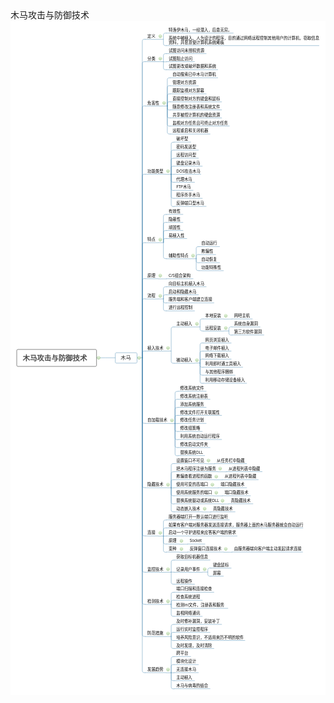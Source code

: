 <script src="map.js"></script>
<div id="main-area">
      <div id="content-info">
        <div id="content-info">
          <div id="title">木马攻击与防御技术</div>
        </div>
      </div>
      <div id="main-content">
        <div id="svg-container"><svg xmlns:ev="http://www.w3.org/2001/xml-events" width="1058" viewBox="0 0 1058 2265" ed:vSpacing="30" xmlns="http://www.w3.org/2000/svg" ed:name="Page-1" preserveAspectRadio="xMinYMin meet" xmlns:xlink="http://www.w3.org/1999/xlink" ed:hSpacing="30" height="2265" xmlns:ed="http://www.edrawsoft.cn/xml/2017/SVGExtensions/" id="page1">
    <style type="text/css"><![CDATA[
g[ed\:togtopicid],g[ed\:hyperlink],g[ed\:comment],g[ed\:note] {cursor:pointer;}
svg text::selection,svg tspan::selection{background-color: #4285f4;color: #ffffff;fill: #ffffff;}
.st67 {fill:#000000;font-family:Open Sans;font-size:10pt}
.st66 {fill:#303030;font-family:Open Sans;font-size:13pt}
.st65 {fill:#4c4c4c;font-family:Open Sans;font-size:18pt;font-weight:bold}
]]></style>
    <defs>
        <linearGradient x1="0%" y2="100%" y1="0%" x2="0%" id="lg22">
            <stop offset="0" stop-color="#ffffff"/>
            <stop offset="0.25" stop-color="#f0f5f0"/>
            <stop offset="0.75" stop-color="#e1ebe1"/>
            <stop offset="1" stop-color="#c8d7c8"/>
        </linearGradient>
    </defs>
    <rect width="1058" x="0" height="2265" fill="#ffffff" y="0"/>
    <path d="M35.5,0L63.5,0C63.5,0,66.2,0,69.5,0L98.5,0" stroke-linecap="round" stroke-linejoin="round" stroke="#4486b1" ed:parentid="101" fill="none" id="103" transform="matrix(1,0,0,1,254,1132)" ed:tosuperid="102"/>
    <path d="M-13.5,534.9L3.7,534.9L3.7,-528.9C3.7,-532.2,6.4,-534.9,9.7,-534.9L13.5,-534.9" stroke-linecap="round" stroke-linejoin="round" stroke="#4486b1" ed:parentid="102" fill="none" id="105" transform="matrix(1,0,0,1,439,597)" ed:tosuperid="104"/>
    <path d="M-13.5,10.5L3.7,10.5L3.7,-4.5C3.7,-7.8,6.4,-10.5,9.7,-10.5L13.5,-10.5" stroke-linecap="round" stroke-linejoin="round" stroke="#4486b1" ed:parentid="104" fill="none" id="107" transform="matrix(1,0,0,1,510,52)" ed:tosuperid="106"/>
    <path d="M3.7,-10.5L3.7,4.5C3.7,7.8,6.4,10.5,9.7,10.5L13.5,10.5" stroke-linecap="round" stroke-linejoin="round" stroke="#4486b1" ed:parentid="104" fill="none" id="109" transform="matrix(1,0,0,1,510,73)" ed:tosuperid="108"/>
    <path d="M3.7,497.4L3.7,-491.4C3.7,-494.7,6.4,-497.4,9.7,-497.4L13.5,-497.4" stroke-linecap="round" stroke-linejoin="round" stroke="#4486b1" ed:parentid="102" fill="none" id="111" transform="matrix(1,0,0,1,439,635)" ed:tosuperid="110"/>
    <path d="M-13.5,13.5L3.7,13.5L3.7,-7.5C3.7,-10.8,6.4,-13.5,9.7,-13.5L13.5,-13.5" stroke-linecap="round" stroke-linejoin="round" stroke="#4486b1" ed:parentid="110" fill="none" id="113" transform="matrix(1,0,0,1,510,124)" ed:tosuperid="112"/>
    <path d="M3.7,0C3.7,0,6.4,0,9.7,0L13.5,0" stroke-linecap="round" stroke-linejoin="round" stroke="#4486b1" ed:parentid="110" fill="none" id="115" transform="matrix(1,0,0,1,510,138)" ed:tosuperid="114"/>
    <path d="M3.7,-13.5L3.7,7.5C3.7,10.8,6.4,13.5,9.7,13.5L13.5,13.5" stroke-linecap="round" stroke-linejoin="round" stroke="#4486b1" ed:parentid="110" fill="none" id="117" transform="matrix(1,0,0,1,510,151)" ed:tosuperid="116"/>
    <path d="M3.7,423.1L3.7,-417.1C3.7,-420.4,6.4,-423.1,9.7,-423.1L13.5,-423.1" stroke-linecap="round" stroke-linejoin="round" stroke="#4486b1" ed:parentid="102" fill="none" id="119" transform="matrix(1,0,0,1,439,709)" ed:tosuperid="118"/>
    <path d="M-13.5,47.3L3.7,47.3L3.7,-41.3C3.7,-44.6,6.4,-47.3,9.7,-47.3L13.5,-47.3" stroke-linecap="round" stroke-linejoin="round" stroke="#4486b1" ed:parentid="118" fill="none" id="121" transform="matrix(1,0,0,1,523,239)" ed:tosuperid="120"/>
    <path d="M3.7,33.8L3.7,-27.8C3.7,-31.1,6.4,-33.8,9.7,-33.8L13.5,-33.8" stroke-linecap="round" stroke-linejoin="round" stroke="#4486b1" ed:parentid="118" fill="none" id="123" transform="matrix(1,0,0,1,523,252)" ed:tosuperid="122"/>
    <path d="M3.7,20.3L3.7,-14.3C3.7,-17.6,6.4,-20.3,9.7,-20.3L13.5,-20.3" stroke-linecap="round" stroke-linejoin="round" stroke="#4486b1" ed:parentid="118" fill="none" id="125" transform="matrix(1,0,0,1,523,266)" ed:tosuperid="124"/>
    <path d="M3.7,6.8L3.7,-0.8C3.7,-4.1,6.4,-6.8,9.7,-6.8L13.5,-6.8" stroke-linecap="round" stroke-linejoin="round" stroke="#4486b1" ed:parentid="118" fill="none" id="127" transform="matrix(1,0,0,1,523,279)" ed:tosuperid="126"/>
    <path d="M3.7,-6.8L3.7,0.8C3.7,4.1,6.4,6.8,9.7,6.8L13.5,6.8" stroke-linecap="round" stroke-linejoin="round" stroke="#4486b1" ed:parentid="118" fill="none" id="129" transform="matrix(1,0,0,1,523,293)" ed:tosuperid="128"/>
    <path d="M3.7,-20.3L3.7,14.3C3.7,17.6,6.4,20.3,9.7,20.3L13.5,20.3" stroke-linecap="round" stroke-linejoin="round" stroke="#4486b1" ed:parentid="118" fill="none" id="131" transform="matrix(1,0,0,1,523,306)" ed:tosuperid="130"/>
    <path d="M3.7,-33.8L3.7,27.8C3.7,31.1,6.4,33.8,9.7,33.8L13.5,33.8" stroke-linecap="round" stroke-linejoin="round" stroke="#4486b1" ed:parentid="118" fill="none" id="133" transform="matrix(1,0,0,1,523,320)" ed:tosuperid="132"/>
    <path d="M3.7,-47.3L3.7,41.3C3.7,44.6,6.4,47.3,9.7,47.3L13.5,47.3" stroke-linecap="round" stroke-linejoin="round" stroke="#4486b1" ed:parentid="118" fill="none" id="135" transform="matrix(1,0,0,1,523,333)" ed:tosuperid="134"/>
    <path d="M3.7,308.4L3.7,-302.4C3.7,-305.7,6.4,-308.4,9.7,-308.4L13.5,-308.4" stroke-linecap="round" stroke-linejoin="round" stroke="#4486b1" ed:parentid="102" fill="none" id="137" transform="matrix(1,0,0,1,439,824)" ed:tosuperid="136"/>
    <path d="M-13.5,54L3.7,54L3.7,-48C3.7,-51.3,6.4,-54,9.7,-54L13.5,-54" stroke-linecap="round" stroke-linejoin="round" stroke="#4486b1" ed:parentid="136" fill="none" id="139" transform="matrix(1,0,0,1,536,462)" ed:tosuperid="138"/>
    <path d="M3.7,40.5L3.7,-34.5C3.7,-37.8,6.4,-40.5,9.7,-40.5L13.5,-40.5" stroke-linecap="round" stroke-linejoin="round" stroke="#4486b1" ed:parentid="136" fill="none" id="141" transform="matrix(1,0,0,1,536,475)" ed:tosuperid="140"/>
    <path d="M3.7,27L3.7,-21C3.7,-24.3,6.4,-27,9.7,-27L13.5,-27" stroke-linecap="round" stroke-linejoin="round" stroke="#4486b1" ed:parentid="136" fill="none" id="143" transform="matrix(1,0,0,1,536,489)" ed:tosuperid="142"/>
    <path d="M3.7,13.5L3.7,-7.5C3.7,-10.8,6.4,-13.5,9.7,-13.5L13.5,-13.5" stroke-linecap="round" stroke-linejoin="round" stroke="#4486b1" ed:parentid="136" fill="none" id="145" transform="matrix(1,0,0,1,536,502)" ed:tosuperid="144"/>
    <path d="M3.7,0C3.7,0,6.4,0,9.7,0L13.5,0" stroke-linecap="round" stroke-linejoin="round" stroke="#4486b1" ed:parentid="136" fill="none" id="147" transform="matrix(1,0,0,1,536,516)" ed:tosuperid="146"/>
    <path d="M3.7,-13.5L3.7,7.5C3.7,10.8,6.4,13.5,9.7,13.5L13.5,13.5" stroke-linecap="round" stroke-linejoin="round" stroke="#4486b1" ed:parentid="136" fill="none" id="149" transform="matrix(1,0,0,1,536,529)" ed:tosuperid="148"/>
    <path d="M3.7,-27L3.7,21C3.7,24.3,6.4,27,9.7,27L13.5,27" stroke-linecap="round" stroke-linejoin="round" stroke="#4486b1" ed:parentid="136" fill="none" id="151" transform="matrix(1,0,0,1,536,543)" ed:tosuperid="150"/>
    <path d="M3.7,-40.5L3.7,34.5C3.7,37.8,6.4,40.5,9.7,40.5L13.5,40.5" stroke-linecap="round" stroke-linejoin="round" stroke="#4486b1" ed:parentid="136" fill="none" id="153" transform="matrix(1,0,0,1,536,556)" ed:tosuperid="152"/>
    <path d="M3.7,-54L3.7,48C3.7,51.3,6.4,54,9.7,54L13.5,54" stroke-linecap="round" stroke-linejoin="round" stroke="#4486b1" ed:parentid="136" fill="none" id="155" transform="matrix(1,0,0,1,536,570)" ed:tosuperid="154"/>
    <path d="M3.7,193.6L3.7,-187.6C3.7,-190.9,6.4,-193.6,9.7,-193.6L13.5,-193.6" stroke-linecap="round" stroke-linejoin="round" stroke="#4486b1" ed:parentid="102" fill="none" id="157" transform="matrix(1,0,0,1,439,939)" ed:tosuperid="156"/>
    <path d="M-13.5,47.3L3.7,47.3L3.7,-41.3C3.7,-44.6,6.4,-47.3,9.7,-47.3L13.5,-47.3" stroke-linecap="round" stroke-linejoin="round" stroke="#4486b1" ed:parentid="156" fill="none" id="159" transform="matrix(1,0,0,1,510,698)" ed:tosuperid="158"/>
    <path d="M3.7,33.8L3.7,-27.8C3.7,-31.1,6.4,-33.8,9.7,-33.8L13.5,-33.8" stroke-linecap="round" stroke-linejoin="round" stroke="#4486b1" ed:parentid="156" fill="none" id="161" transform="matrix(1,0,0,1,510,711)" ed:tosuperid="160"/>
    <path d="M3.7,20.3L3.7,-14.3C3.7,-17.6,6.4,-20.3,9.7,-20.3L13.5,-20.3" stroke-linecap="round" stroke-linejoin="round" stroke="#4486b1" ed:parentid="156" fill="none" id="163" transform="matrix(1,0,0,1,510,725)" ed:tosuperid="162"/>
    <path d="M3.7,6.8L3.7,-0.8C3.7,-4.1,6.4,-6.8,9.7,-6.8L13.5,-6.8" stroke-linecap="round" stroke-linejoin="round" stroke="#4486b1" ed:parentid="156" fill="none" id="165" transform="matrix(1,0,0,1,510,738)" ed:tosuperid="164"/>
    <path d="M3.7,-27L3.7,21C3.7,24.3,6.4,27,9.7,27L13.5,27" stroke-linecap="round" stroke-linejoin="round" stroke="#4486b1" ed:parentid="156" fill="none" id="167" transform="matrix(1,0,0,1,510,772)" ed:tosuperid="166"/>
    <path d="M-13.5,20.3L3.7,20.3L3.7,-14.3C3.7,-17.6,6.4,-20.3,9.7,-20.3L13.5,-20.3" stroke-linecap="round" stroke-linejoin="round" stroke="#4486b1" ed:parentid="166" fill="none" id="169" transform="matrix(1,0,0,1,620,779)" ed:tosuperid="168"/>
    <path d="M3.7,6.8L3.7,-0.8C3.7,-4.1,6.4,-6.8,9.7,-6.8L13.5,-6.8" stroke-linecap="round" stroke-linejoin="round" stroke="#4486b1" ed:parentid="166" fill="none" id="171" transform="matrix(1,0,0,1,620,792)" ed:tosuperid="170"/>
    <path d="M3.7,-6.8L3.7,0.8C3.7,4.1,6.4,6.8,9.7,6.8L13.5,6.8" stroke-linecap="round" stroke-linejoin="round" stroke="#4486b1" ed:parentid="166" fill="none" id="173" transform="matrix(1,0,0,1,620,806)" ed:tosuperid="172"/>
    <path d="M3.7,-20.3L3.7,14.3C3.7,17.6,6.4,20.3,9.7,20.3L13.5,20.3" stroke-linecap="round" stroke-linejoin="round" stroke="#4486b1" ed:parentid="166" fill="none" id="175" transform="matrix(1,0,0,1,620,819)" ed:tosuperid="174"/>
    <path d="M3.7,132.9L3.7,-126.9C3.7,-130.2,6.4,-132.9,9.7,-132.9L13.5,-132.9" stroke-linecap="round" stroke-linejoin="round" stroke="#4486b1" ed:parentid="102" fill="none" id="177" transform="matrix(1,0,0,1,439,999)" ed:tosuperid="176"/>
    <path d="M-13.5,0L3.7,0C3.7,0,6.4,0,9.7,0L13.5,0" stroke-linecap="round" stroke-linejoin="round" stroke="#4486b1" ed:parentid="176" fill="none" id="179" transform="matrix(1,0,0,1,510,867)" ed:tosuperid="178"/>
    <path d="M3.7,99.1L3.7,-93.1C3.7,-96.4,6.4,-99.1,9.7,-99.1L13.5,-99.1" stroke-linecap="round" stroke-linejoin="round" stroke="#4486b1" ed:parentid="102" fill="none" id="181" transform="matrix(1,0,0,1,439,1033)" ed:tosuperid="180"/>
    <path d="M-13.5,20.3L3.7,20.3L3.7,-14.3C3.7,-17.6,6.4,-20.3,9.7,-20.3L13.5,-20.3" stroke-linecap="round" stroke-linejoin="round" stroke="#4486b1" ed:parentid="180" fill="none" id="183" transform="matrix(1,0,0,1,510,914)" ed:tosuperid="182"/>
    <path d="M3.7,6.8L3.7,-0.8C3.7,-4.1,6.4,-6.8,9.7,-6.8L13.5,-6.8" stroke-linecap="round" stroke-linejoin="round" stroke="#4486b1" ed:parentid="180" fill="none" id="185" transform="matrix(1,0,0,1,510,927)" ed:tosuperid="184"/>
    <path d="M3.7,-6.8L3.7,0.8C3.7,4.1,6.4,6.8,9.7,6.8L13.5,6.8" stroke-linecap="round" stroke-linejoin="round" stroke="#4486b1" ed:parentid="180" fill="none" id="187" transform="matrix(1,0,0,1,510,941)" ed:tosuperid="186"/>
    <path d="M3.7,-20.3L3.7,14.3C3.7,17.6,6.4,20.3,9.7,20.3L13.5,20.3" stroke-linecap="round" stroke-linejoin="round" stroke="#4486b1" ed:parentid="180" fill="none" id="189" transform="matrix(1,0,0,1,510,954)" ed:tosuperid="188"/>
    <path d="M3.7,11.4L3.7,-5.4C3.7,-8.7,6.4,-11.4,9.7,-11.4L13.5,-11.4" stroke-linecap="round" stroke-linejoin="round" stroke="#4486b1" ed:parentid="102" fill="none" id="191" transform="matrix(1,0,0,1,439,1121)" ed:tosuperid="190"/>
    <path d="M-13.5,40.5L3.7,40.5L3.7,-34.5C3.7,-37.8,6.4,-40.5,9.7,-40.5L13.5,-40.5" stroke-linecap="round" stroke-linejoin="round" stroke="#4486b1" ed:parentid="190" fill="none" id="193" transform="matrix(1,0,0,1,536,1069)" ed:tosuperid="192"/>
    <path d="M-13.5,13.5L3.7,13.5L3.7,-7.5C3.7,-10.8,6.4,-13.5,9.7,-13.5L13.5,-13.5" stroke-linecap="round" stroke-linejoin="round" stroke="#4486b1" ed:parentid="192" fill="none" id="195" transform="matrix(1,0,0,1,633,1015)" ed:tosuperid="194"/>
    <path d="M-13.5,0L3.7,0C3.7,0,6.4,0,9.7,0L13.5,0" stroke-linecap="round" stroke-linejoin="round" stroke="#4486b1" ed:parentid="194" fill="none" id="197" transform="matrix(1,0,0,1,730,1002)" ed:tosuperid="196"/>
    <path d="M3.7,-6.8L3.7,0.8C3.7,4.1,6.4,6.8,9.7,6.8L13.5,6.8" stroke-linecap="round" stroke-linejoin="round" stroke="#4486b1" ed:parentid="192" fill="none" id="199" transform="matrix(1,0,0,1,633,1035)" ed:tosuperid="198"/>
    <path d="M-13.5,6.8L3.7,6.8L3.7,-0.8C3.7,-4.1,6.4,-6.8,9.7,-6.8L13.5,-6.8" stroke-linecap="round" stroke-linejoin="round" stroke="#4486b1" ed:parentid="198" fill="none" id="201" transform="matrix(1,0,0,1,730,1035)" ed:tosuperid="200"/>
    <path d="M3.7,-6.8L3.7,0.8C3.7,4.1,6.4,6.8,9.7,6.8L13.5,6.8" stroke-linecap="round" stroke-linejoin="round" stroke="#4486b1" ed:parentid="198" fill="none" id="203" transform="matrix(1,0,0,1,730,1049)" ed:tosuperid="202"/>
    <path d="M3.7,-20.3L3.7,14.3C3.7,17.6,6.4,20.3,9.7,20.3L13.5,20.3" stroke-linecap="round" stroke-linejoin="round" stroke="#4486b1" ed:parentid="190" fill="none" id="205" transform="matrix(1,0,0,1,536,1130)" ed:tosuperid="204"/>
    <path d="M-13.5,33.8L3.7,33.8L3.7,-27.8C3.7,-31.1,6.4,-33.8,9.7,-33.8L13.5,-33.8" stroke-linecap="round" stroke-linejoin="round" stroke="#4486b1" ed:parentid="204" fill="none" id="207" transform="matrix(1,0,0,1,633,1116)" ed:tosuperid="206"/>
    <path d="M3.7,20.3L3.7,-14.3C3.7,-17.6,6.4,-20.3,9.7,-20.3L13.5,-20.3" stroke-linecap="round" stroke-linejoin="round" stroke="#4486b1" ed:parentid="204" fill="none" id="209" transform="matrix(1,0,0,1,633,1130)" ed:tosuperid="208"/>
    <path d="M3.7,6.8L3.7,-0.8C3.7,-4.1,6.4,-6.8,9.7,-6.8L13.5,-6.8" stroke-linecap="round" stroke-linejoin="round" stroke="#4486b1" ed:parentid="204" fill="none" id="211" transform="matrix(1,0,0,1,633,1143)" ed:tosuperid="210"/>
    <path d="M3.7,-6.8L3.7,0.8C3.7,4.1,6.4,6.8,9.7,6.8L13.5,6.8" stroke-linecap="round" stroke-linejoin="round" stroke="#4486b1" ed:parentid="204" fill="none" id="213" transform="matrix(1,0,0,1,633,1157)" ed:tosuperid="212"/>
    <path d="M3.7,-20.3L3.7,14.3C3.7,17.6,6.4,20.3,9.7,20.3L13.5,20.3" stroke-linecap="round" stroke-linejoin="round" stroke="#4486b1" ed:parentid="204" fill="none" id="215" transform="matrix(1,0,0,1,633,1170)" ed:tosuperid="214"/>
    <path d="M3.7,-33.8L3.7,27.8C3.7,31.1,6.4,33.8,9.7,33.8L13.5,33.8" stroke-linecap="round" stroke-linejoin="round" stroke="#4486b1" ed:parentid="204" fill="none" id="217" transform="matrix(1,0,0,1,633,1184)" ed:tosuperid="216"/>
    <path d="M3.7,-110.1L3.7,104.1C3.7,107.4,6.4,110.1,9.7,110.1L13.5,110.1" stroke-linecap="round" stroke-linejoin="round" stroke="#4486b1" ed:parentid="102" fill="none" id="219" transform="matrix(1,0,0,1,439,1242)" ed:tosuperid="218"/>
    <path d="M-13.5,54L3.7,54L3.7,-48C3.7,-51.3,6.4,-54,9.7,-54L13.5,-54" stroke-linecap="round" stroke-linejoin="round" stroke="#4486b1" ed:parentid="218" fill="none" id="221" transform="matrix(1,0,0,1,549,1299)" ed:tosuperid="220"/>
    <path d="M3.7,40.5L3.7,-34.5C3.7,-37.8,6.4,-40.5,9.7,-40.5L13.5,-40.5" stroke-linecap="round" stroke-linejoin="round" stroke="#4486b1" ed:parentid="218" fill="none" id="223" transform="matrix(1,0,0,1,549,1312)" ed:tosuperid="222"/>
    <path d="M3.7,27L3.7,-21C3.7,-24.3,6.4,-27,9.7,-27L13.5,-27" stroke-linecap="round" stroke-linejoin="round" stroke="#4486b1" ed:parentid="218" fill="none" id="225" transform="matrix(1,0,0,1,549,1326)" ed:tosuperid="224"/>
    <path d="M3.7,13.5L3.7,-7.5C3.7,-10.8,6.4,-13.5,9.7,-13.5L13.5,-13.5" stroke-linecap="round" stroke-linejoin="round" stroke="#4486b1" ed:parentid="218" fill="none" id="227" transform="matrix(1,0,0,1,549,1339)" ed:tosuperid="226"/>
    <path d="M3.7,0C3.7,0,6.4,0,9.7,0L13.5,0" stroke-linecap="round" stroke-linejoin="round" stroke="#4486b1" ed:parentid="218" fill="none" id="229" transform="matrix(1,0,0,1,549,1353)" ed:tosuperid="228"/>
    <path d="M3.7,-13.5L3.7,7.5C3.7,10.8,6.4,13.5,9.7,13.5L13.5,13.5" stroke-linecap="round" stroke-linejoin="round" stroke="#4486b1" ed:parentid="218" fill="none" id="231" transform="matrix(1,0,0,1,549,1366)" ed:tosuperid="230"/>
    <path d="M3.7,-27L3.7,21C3.7,24.3,6.4,27,9.7,27L13.5,27" stroke-linecap="round" stroke-linejoin="round" stroke="#4486b1" ed:parentid="218" fill="none" id="233" transform="matrix(1,0,0,1,549,1380)" ed:tosuperid="232"/>
    <path d="M3.7,-40.5L3.7,34.5C3.7,37.8,6.4,40.5,9.7,40.5L13.5,40.5" stroke-linecap="round" stroke-linejoin="round" stroke="#4486b1" ed:parentid="218" fill="none" id="235" transform="matrix(1,0,0,1,549,1393)" ed:tosuperid="234"/>
    <path d="M3.7,-54L3.7,48C3.7,51.3,6.4,54,9.7,54L13.5,54" stroke-linecap="round" stroke-linejoin="round" stroke="#4486b1" ed:parentid="218" fill="none" id="237" transform="matrix(1,0,0,1,549,1407)" ed:tosuperid="236"/>
    <path d="M3.7,-218.1L3.7,212.1C3.7,215.4,6.4,218.1,9.7,218.1L13.5,218.1" stroke-linecap="round" stroke-linejoin="round" stroke="#4486b1" ed:parentid="102" fill="none" id="239" transform="matrix(1,0,0,1,439,1350)" ed:tosuperid="238"/>
    <path d="M-13.5,40.5L3.7,40.5L3.7,-34.5C3.7,-37.8,6.4,-40.5,9.7,-40.5L13.5,-40.5" stroke-linecap="round" stroke-linejoin="round" stroke="#4486b1" ed:parentid="238" fill="none" id="241" transform="matrix(1,0,0,1,536,1528)" ed:tosuperid="240"/>
    <path d="M-13.5,0L3.7,0C3.7,0,6.4,0,9.7,0L13.5,0" stroke-linecap="round" stroke-linejoin="round" stroke="#4486b1" ed:parentid="240" fill="none" id="243" transform="matrix(1,0,0,1,672,1488)" ed:tosuperid="242"/>
    <path d="M3.7,27L3.7,-21C3.7,-24.3,6.4,-27,9.7,-27L13.5,-27" stroke-linecap="round" stroke-linejoin="round" stroke="#4486b1" ed:parentid="238" fill="none" id="245" transform="matrix(1,0,0,1,536,1542)" ed:tosuperid="244"/>
    <path d="M-13.5,0L3.7,0C3.7,0,6.4,0,9.7,0L13.5,0" stroke-linecap="round" stroke-linejoin="round" stroke="#4486b1" ed:parentid="244" fill="none" id="247" transform="matrix(1,0,0,1,711,1515)" ed:tosuperid="246"/>
    <path d="M3.7,13.5L3.7,-7.5C3.7,-10.8,6.4,-13.5,9.7,-13.5L13.5,-13.5" stroke-linecap="round" stroke-linejoin="round" stroke="#4486b1" ed:parentid="238" fill="none" id="249" transform="matrix(1,0,0,1,536,1555)" ed:tosuperid="248"/>
    <path d="M-13.5,0L3.7,0C3.7,0,6.4,0,9.7,0L13.5,0" stroke-linecap="round" stroke-linejoin="round" stroke="#4486b1" ed:parentid="248" fill="none" id="251" transform="matrix(1,0,0,1,698,1542)" ed:tosuperid="250"/>
    <path d="M3.7,0C3.7,0,6.4,0,9.7,0L13.5,0" stroke-linecap="round" stroke-linejoin="round" stroke="#4486b1" ed:parentid="238" fill="none" id="253" transform="matrix(1,0,0,1,536,1569)" ed:tosuperid="252"/>
    <path d="M-13.5,0L3.7,0C3.7,0,6.4,0,9.7,0L13.5,0" stroke-linecap="round" stroke-linejoin="round" stroke="#4486b1" ed:parentid="252" fill="none" id="255" transform="matrix(1,0,0,1,685,1569)" ed:tosuperid="254"/>
    <path d="M3.7,-13.5L3.7,7.5C3.7,10.8,6.4,13.5,9.7,13.5L13.5,13.5" stroke-linecap="round" stroke-linejoin="round" stroke="#4486b1" ed:parentid="238" fill="none" id="257" transform="matrix(1,0,0,1,536,1582)" ed:tosuperid="256"/>
    <path d="M-13.5,0L3.7,0C3.7,0,6.4,0,9.7,0L13.5,0" stroke-linecap="round" stroke-linejoin="round" stroke="#4486b1" ed:parentid="256" fill="none" id="259" transform="matrix(1,0,0,1,698,1596)" ed:tosuperid="258"/>
    <path d="M3.7,-27L3.7,21C3.7,24.3,6.4,27,9.7,27L13.5,27" stroke-linecap="round" stroke-linejoin="round" stroke="#4486b1" ed:parentid="238" fill="none" id="261" transform="matrix(1,0,0,1,536,1596)" ed:tosuperid="260"/>
    <path d="M-13.5,0L3.7,0C3.7,0,6.4,0,9.7,0L13.5,0" stroke-linecap="round" stroke-linejoin="round" stroke="#4486b1" ed:parentid="260" fill="none" id="263" transform="matrix(1,0,0,1,719,1623)" ed:tosuperid="262"/>
    <path d="M3.7,-40.5L3.7,34.5C3.7,37.8,6.4,40.5,9.7,40.5L13.5,40.5" stroke-linecap="round" stroke-linejoin="round" stroke="#4486b1" ed:parentid="238" fill="none" id="265" transform="matrix(1,0,0,1,536,1609)" ed:tosuperid="264"/>
    <path d="M-13.5,0L3.7,0C3.7,0,6.4,0,9.7,0L13.5,0" stroke-linecap="round" stroke-linejoin="round" stroke="#4486b1" ed:parentid="264" fill="none" id="267" transform="matrix(1,0,0,1,659,1650)" ed:tosuperid="266"/>
    <path d="M3.7,-299.1L3.7,293.1C3.7,296.4,6.4,299.1,9.7,299.1L13.5,299.1" stroke-linecap="round" stroke-linejoin="round" stroke="#4486b1" ed:parentid="102" fill="none" id="269" transform="matrix(1,0,0,1,439,1431)" ed:tosuperid="268"/>
    <path d="M-13.5,27L3.7,27L3.7,-21C3.7,-24.3,6.4,-27,9.7,-27L13.5,-27" stroke-linecap="round" stroke-linejoin="round" stroke="#4486b1" ed:parentid="268" fill="none" id="271" transform="matrix(1,0,0,1,510,1704)" ed:tosuperid="270"/>
    <path d="M3.7,13.5L3.7,-7.5C3.7,-10.8,6.4,-13.5,9.7,-13.5L13.5,-13.5" stroke-linecap="round" stroke-linejoin="round" stroke="#4486b1" ed:parentid="268" fill="none" id="273" transform="matrix(1,0,0,1,510,1717)" ed:tosuperid="272"/>
    <path d="M3.7,0C3.7,0,6.4,0,9.7,0L13.5,0" stroke-linecap="round" stroke-linejoin="round" stroke="#4486b1" ed:parentid="268" fill="none" id="275" transform="matrix(1,0,0,1,510,1731)" ed:tosuperid="274"/>
    <path d="M3.7,-13.5L3.7,7.5C3.7,10.8,6.4,13.5,9.7,13.5L13.5,13.5" stroke-linecap="round" stroke-linejoin="round" stroke="#4486b1" ed:parentid="268" fill="none" id="277" transform="matrix(1,0,0,1,510,1744)" ed:tosuperid="276"/>
    <path d="M-13.5,0L3.7,0C3.7,0,6.4,0,9.7,0L13.5,0" stroke-linecap="round" stroke-linejoin="round" stroke="#4486b1" ed:parentid="276" fill="none" id="279" transform="matrix(1,0,0,1,581,1758)" ed:tosuperid="278"/>
    <path d="M3.7,-27L3.7,21C3.7,24.3,6.4,27,9.7,27L13.5,27" stroke-linecap="round" stroke-linejoin="round" stroke="#4486b1" ed:parentid="268" fill="none" id="281" transform="matrix(1,0,0,1,510,1758)" ed:tosuperid="280"/>
    <path d="M-13.5,0L3.7,0C3.7,0,6.4,0,9.7,0L13.5,0" stroke-linecap="round" stroke-linejoin="round" stroke="#4486b1" ed:parentid="280" fill="none" id="283" transform="matrix(1,0,0,1,581,1785)" ed:tosuperid="282"/>
    <path d="M-13.5,0L3.7,0C3.7,0,6.4,0,9.7,0L13.5,0" stroke-linecap="round" stroke-linejoin="round" stroke="#4486b1" ed:parentid="282" fill="none" id="285" transform="matrix(1,0,0,1,730,1785)" ed:tosuperid="284"/>
    <path d="M3.7,-359.9L3.7,353.9C3.7,357.2,6.4,359.9,9.7,359.9L13.5,359.9" stroke-linecap="round" stroke-linejoin="round" stroke="#4486b1" ed:parentid="102" fill="none" id="287" transform="matrix(1,0,0,1,439,1492)" ed:tosuperid="286"/>
    <path d="M-13.5,20.3L3.7,20.3L3.7,-14.3C3.7,-17.6,6.4,-20.3,9.7,-20.3L13.5,-20.3" stroke-linecap="round" stroke-linejoin="round" stroke="#4486b1" ed:parentid="286" fill="none" id="289" transform="matrix(1,0,0,1,536,1832)" ed:tosuperid="288"/>
    <path d="M3.7,0C3.7,0,6.4,0,9.7,0L13.5,0" stroke-linecap="round" stroke-linejoin="round" stroke="#4486b1" ed:parentid="286" fill="none" id="291" transform="matrix(1,0,0,1,536,1852)" ed:tosuperid="290"/>
    <path d="M-13.5,6.8L3.7,6.8L3.7,-0.8C3.7,-4.1,6.4,-6.8,9.7,-6.8L13.5,-6.8" stroke-linecap="round" stroke-linejoin="round" stroke="#4486b1" ed:parentid="290" fill="none" id="293" transform="matrix(1,0,0,1,659,1845)" ed:tosuperid="292"/>
    <path d="M3.7,-6.8L3.7,0.8C3.7,4.1,6.4,6.8,9.7,6.8L13.5,6.8" stroke-linecap="round" stroke-linejoin="round" stroke="#4486b1" ed:parentid="290" fill="none" id="295" transform="matrix(1,0,0,1,659,1859)" ed:tosuperid="294"/>
    <path d="M3.7,-20.3L3.7,14.3C3.7,17.6,6.4,20.3,9.7,20.3L13.5,20.3" stroke-linecap="round" stroke-linejoin="round" stroke="#4486b1" ed:parentid="286" fill="none" id="297" transform="matrix(1,0,0,1,536,1872)" ed:tosuperid="296"/>
    <path d="M3.7,-413.9L3.7,407.9C3.7,411.2,6.4,413.9,9.7,413.9L13.5,413.9" stroke-linecap="round" stroke-linejoin="round" stroke="#4486b1" ed:parentid="102" fill="none" id="299" transform="matrix(1,0,0,1,439,1546)" ed:tosuperid="298"/>
    <path d="M-13.5,20.3L3.7,20.3L3.7,-14.3C3.7,-17.6,6.4,-20.3,9.7,-20.3L13.5,-20.3" stroke-linecap="round" stroke-linejoin="round" stroke="#4486b1" ed:parentid="298" fill="none" id="301" transform="matrix(1,0,0,1,536,1940)" ed:tosuperid="300"/>
    <path d="M3.7,6.8L3.7,-0.8C3.7,-4.1,6.4,-6.8,9.7,-6.8L13.5,-6.8" stroke-linecap="round" stroke-linejoin="round" stroke="#4486b1" ed:parentid="298" fill="none" id="303" transform="matrix(1,0,0,1,536,1953)" ed:tosuperid="302"/>
    <path d="M3.7,-6.8L3.7,0.8C3.7,4.1,6.4,6.8,9.7,6.8L13.5,6.8" stroke-linecap="round" stroke-linejoin="round" stroke="#4486b1" ed:parentid="298" fill="none" id="305" transform="matrix(1,0,0,1,536,1967)" ed:tosuperid="304"/>
    <path d="M3.7,-20.3L3.7,14.3C3.7,17.6,6.4,20.3,9.7,20.3L13.5,20.3" stroke-linecap="round" stroke-linejoin="round" stroke="#4486b1" ed:parentid="298" fill="none" id="307" transform="matrix(1,0,0,1,536,1980)" ed:tosuperid="306"/>
    <path d="M3.7,-467.9L3.7,461.9C3.7,465.2,6.4,467.9,9.7,467.9L13.5,467.9" stroke-linecap="round" stroke-linejoin="round" stroke="#4486b1" ed:parentid="102" fill="none" id="309" transform="matrix(1,0,0,1,439,1600)" ed:tosuperid="308"/>
    <path d="M-13.5,20.3L3.7,20.3L3.7,-14.3C3.7,-17.6,6.4,-20.3,9.7,-20.3L13.5,-20.3" stroke-linecap="round" stroke-linejoin="round" stroke="#4486b1" ed:parentid="308" fill="none" id="311" transform="matrix(1,0,0,1,536,2048)" ed:tosuperid="310"/>
    <path d="M3.7,6.8L3.7,-0.8C3.7,-4.1,6.4,-6.8,9.7,-6.8L13.5,-6.8" stroke-linecap="round" stroke-linejoin="round" stroke="#4486b1" ed:parentid="308" fill="none" id="313" transform="matrix(1,0,0,1,536,2061)" ed:tosuperid="312"/>
    <path d="M3.7,-6.8L3.7,0.8C3.7,4.1,6.4,6.8,9.7,6.8L13.5,6.8" stroke-linecap="round" stroke-linejoin="round" stroke="#4486b1" ed:parentid="308" fill="none" id="315" transform="matrix(1,0,0,1,536,2075)" ed:tosuperid="314"/>
    <path d="M3.7,-20.3L3.7,14.3C3.7,17.6,6.4,20.3,9.7,20.3L13.5,20.3" stroke-linecap="round" stroke-linejoin="round" stroke="#4486b1" ed:parentid="308" fill="none" id="317" transform="matrix(1,0,0,1,536,2088)" ed:tosuperid="316"/>
    <path d="M3.7,-528.6L3.7,522.6C3.7,525.9,6.4,528.6,9.7,528.6L13.5,528.6" stroke-linecap="round" stroke-linejoin="round" stroke="#4486b1" ed:parentid="102" fill="none" id="319" transform="matrix(1,0,0,1,439,1661)" ed:tosuperid="318"/>
    <path d="M-13.5,27L3.7,27L3.7,-21C3.7,-24.3,6.4,-27,9.7,-27L13.5,-27" stroke-linecap="round" stroke-linejoin="round" stroke="#4486b1" ed:parentid="318" fill="none" id="321" transform="matrix(1,0,0,1,536,2163)" ed:tosuperid="320"/>
    <path d="M3.7,13.5L3.7,-7.5C3.7,-10.8,6.4,-13.5,9.7,-13.5L13.5,-13.5" stroke-linecap="round" stroke-linejoin="round" stroke="#4486b1" ed:parentid="318" fill="none" id="323" transform="matrix(1,0,0,1,536,2176)" ed:tosuperid="322"/>
    <path d="M3.7,0C3.7,0,6.4,0,9.7,0L13.5,0" stroke-linecap="round" stroke-linejoin="round" stroke="#4486b1" ed:parentid="318" fill="none" id="325" transform="matrix(1,0,0,1,536,2190)" ed:tosuperid="324"/>
    <path d="M3.7,-13.5L3.7,7.5C3.7,10.8,6.4,13.5,9.7,13.5L13.5,13.5" stroke-linecap="round" stroke-linejoin="round" stroke="#4486b1" ed:parentid="318" fill="none" id="327" transform="matrix(1,0,0,1,536,2203)" ed:tosuperid="326"/>
    <path d="M3.7,-27L3.7,21C3.7,24.3,6.4,27,9.7,27L13.5,27" stroke-linecap="round" stroke-linejoin="round" stroke="#4486b1" ed:parentid="318" fill="none" id="329" transform="matrix(1,0,0,1,536,2217)" ed:tosuperid="328"/>
    <g ed:height="57" ed:topictype="mainidea" ed:layout="map" id="101" transform="matrix(1,0,0,1,21,1104)" ed:width="268">
        <path d="M4,0L264,0C266.2,0,268,1.8,268,4L268,53C268,55.2,266.2,57,264,57L4,57C1.8,57,0,55.2,0,53L0,4C0,1.8,1.8,0,4,0z" stroke-linejoin="round" stroke="#000000" fill="#ffffff"/>
        <text class="st65">
            <tspan x="20" style="white-space:pre" y="37.8">木马攻击与防御技术</tspan>
        </text>
    </g>
    <g ed:height="35" ed:layout="rightmap" ed:parentid="101" id="102" transform="matrix(1,0,0,1,352,1115)" ed:width="73">
        <path d="M4,0L69,0C71.2,0,73,1.8,73,4L73,31C73,33.2,71.2,35,69,35L4,35C1.8,35,0,33.2,0,31L0,4C0,1.8,1.8,0,4,0z" stroke-linejoin="round" stroke="#4486b1" fill="#ffffff"/>
        <text class="st66">
            <tspan x="18" style="white-space:pre" y="23.8">木马</tspan>
        </text>
    </g>
    <g ed:height="20.5" ed:layout="rightmap" ed:parentid="102" id="104" transform="matrix(1,0,0,1,452,42)" ed:width="44">
        <path d="M0,20.5L44,20.5" stroke-linejoin="round" stroke="#4486b1" fill="none"/>
        <text class="st67">
            <tspan x="8" style="white-space:pre" y="14.4">定义</tspan>
        </text>
    </g>
    <g ed:height="20.5" ed:layout="rightmap" ed:parentid="104" id="106" transform="matrix(1,0,0,1,523,21)" ed:width="226">
        <path d="M0,20.5L226,20.5" stroke-linejoin="round" stroke="#4486b1" fill="none"/>
        <text class="st67">
            <tspan x="8" style="white-space:pre" y="14.4">特洛伊木马，一经潜入，后患无穷。</tspan>
        </text>
    </g>
    <g ed:height="35.5" ed:layout="rightmap" ed:parentid="104" id="108" transform="matrix(1,0,0,1,523,48)" ed:width="514">
        <path d="M0,35.5L514,35.5" stroke-linejoin="round" stroke="#4486b1" fill="none"/>
        <text class="st67">
            <tspan x="8" style="white-space:pre" y="14.4">系统中被植入、人为设计的程序，目的通过网络远程控制其他用户的计算机，窃取信息</tspan>
            <tspan x="8" style="white-space:pre" y="29.4">资料，并恶意使计算机系统瘫痪</tspan>
        </text>
    </g>
    <g ed:height="20.5" ed:layout="rightmap" ed:parentid="102" id="110" transform="matrix(1,0,0,1,452,117)" ed:width="44">
        <path d="M0,20.5L44,20.5" stroke-linejoin="round" stroke="#4486b1" fill="none"/>
        <text class="st67">
            <tspan x="8" style="white-space:pre" y="14.4">分类</tspan>
        </text>
    </g>
    <g ed:height="20.5" ed:layout="rightmap" ed:parentid="110" id="112" transform="matrix(1,0,0,1,523,90)" ed:width="135">
        <path d="M0,20.5L135,20.5" stroke-linejoin="round" stroke="#4486b1" fill="none"/>
        <text class="st67">
            <tspan x="8" style="white-space:pre" y="14.4">试图访问未授权资源</tspan>
        </text>
    </g>
    <g ed:height="20.5" ed:layout="rightmap" ed:parentid="110" id="114" transform="matrix(1,0,0,1,523,117)" ed:width="96">
        <path d="M0,20.5L96,20.5" stroke-linejoin="round" stroke="#4486b1" fill="none"/>
        <text class="st67">
            <tspan x="8" style="white-space:pre" y="14.4">试图阻止访问</tspan>
        </text>
    </g>
    <g ed:height="20.5" ed:layout="rightmap" ed:parentid="110" id="116" transform="matrix(1,0,0,1,523,144)" ed:width="174">
        <path d="M0,20.5L174,20.5" stroke-linejoin="round" stroke="#4486b1" fill="none"/>
        <text class="st67">
            <tspan x="8" style="white-space:pre" y="14.4">试图更改或破坏数据和系统</tspan>
        </text>
    </g>
    <g ed:height="20.5" ed:layout="rightmap" ed:parentid="102" id="118" transform="matrix(1,0,0,1,452,266)" ed:width="57">
        <path d="M0,20.5L57,20.5" stroke-linejoin="round" stroke="#4486b1" fill="none"/>
        <text class="st67">
            <tspan x="8" style="white-space:pre" y="14.4">危害性</tspan>
        </text>
    </g>
    <g ed:height="20.5" ed:layout="rightmap" ed:parentid="118" id="120" transform="matrix(1,0,0,1,536,171)" ed:width="161">
        <path d="M0,20.5L161,20.5" stroke-linejoin="round" stroke="#4486b1" fill="none"/>
        <text class="st67">
            <tspan x="8" style="white-space:pre" y="14.4">自动搜索已中木马计算机</tspan>
        </text>
    </g>
    <g ed:height="20.5" ed:layout="rightmap" ed:parentid="118" id="122" transform="matrix(1,0,0,1,536,198)" ed:width="96">
        <path d="M0,20.5L96,20.5" stroke-linejoin="round" stroke="#4486b1" fill="none"/>
        <text class="st67">
            <tspan x="8" style="white-space:pre" y="14.4">管理对方资源</tspan>
        </text>
    </g>
    <g ed:height="20.5" ed:layout="rightmap" ed:parentid="118" id="124" transform="matrix(1,0,0,1,536,225)" ed:width="122">
        <path d="M0,20.5L122,20.5" stroke-linejoin="round" stroke="#4486b1" fill="none"/>
        <text class="st67">
            <tspan x="8" style="white-space:pre" y="14.4">跟踪监视对方屏幕</tspan>
        </text>
    </g>
    <g ed:height="20.5" ed:layout="rightmap" ed:parentid="118" id="126" transform="matrix(1,0,0,1,536,252)" ed:width="174">
        <path d="M0,20.5L174,20.5" stroke-linejoin="round" stroke="#4486b1" fill="none"/>
        <text class="st67">
            <tspan x="8" style="white-space:pre" y="14.4">直接控制对方的键盘和鼠标</tspan>
        </text>
    </g>
    <g ed:height="20.5" ed:layout="rightmap" ed:parentid="118" id="128" transform="matrix(1,0,0,1,536,279)" ed:width="174">
        <path d="M0,20.5L174,20.5" stroke-linejoin="round" stroke="#4486b1" fill="none"/>
        <text class="st67">
            <tspan x="8" style="white-space:pre" y="14.4">随意修改注册表和系统文件</tspan>
        </text>
    </g>
    <g ed:height="20.5" ed:layout="rightmap" ed:parentid="118" id="130" transform="matrix(1,0,0,1,536,306)" ed:width="174">
        <path d="M0,20.5L174,20.5" stroke-linejoin="round" stroke="#4486b1" fill="none"/>
        <text class="st67">
            <tspan x="8" style="white-space:pre" y="14.4">共享被控计算机的硬盘资源</tspan>
        </text>
    </g>
    <g ed:height="20.5" ed:layout="rightmap" ed:parentid="118" id="132" transform="matrix(1,0,0,1,536,333)" ed:width="200">
        <path d="M0,20.5L200,20.5" stroke-linejoin="round" stroke="#4486b1" fill="none"/>
        <text class="st67">
            <tspan x="8" style="white-space:pre" y="14.4">监视对方任务且可终止对方任务</tspan>
        </text>
    </g>
    <g ed:height="20.5" ed:layout="rightmap" ed:parentid="118" id="134" transform="matrix(1,0,0,1,536,360)" ed:width="135">
        <path d="M0,20.5L135,20.5" stroke-linejoin="round" stroke="#4486b1" fill="none"/>
        <text class="st67">
            <tspan x="8" style="white-space:pre" y="14.4">远程重启和关闭机器</tspan>
        </text>
    </g>
    <g ed:height="20.5" ed:layout="rightmap" ed:parentid="102" id="136" transform="matrix(1,0,0,1,452,495)" ed:width="70">
        <path d="M0,20.5L70,20.5" stroke-linejoin="round" stroke="#4486b1" fill="none"/>
        <text class="st67">
            <tspan x="8" style="white-space:pre" y="14.4">功能类型</tspan>
        </text>
    </g>
    <g ed:height="20.5" ed:layout="rightmap" ed:parentid="136" id="138" transform="matrix(1,0,0,1,549,387)" ed:width="57">
        <path d="M0,20.5L57,20.5" stroke-linejoin="round" stroke="#4486b1" fill="none"/>
        <text class="st67">
            <tspan x="8" style="white-space:pre" y="14.4">破坏型</tspan>
        </text>
    </g>
    <g ed:height="20.5" ed:layout="rightmap" ed:parentid="136" id="140" transform="matrix(1,0,0,1,549,414)" ed:width="83">
        <path d="M0,20.5L83,20.5" stroke-linejoin="round" stroke="#4486b1" fill="none"/>
        <text class="st67">
            <tspan x="8" style="white-space:pre" y="14.4">密码发送型</tspan>
        </text>
    </g>
    <g ed:height="20.5" ed:layout="rightmap" ed:parentid="136" id="142" transform="matrix(1,0,0,1,549,441)" ed:width="83">
        <path d="M0,20.5L83,20.5" stroke-linejoin="round" stroke="#4486b1" fill="none"/>
        <text class="st67">
            <tspan x="8" style="white-space:pre" y="14.4">远程访问型</tspan>
        </text>
    </g>
    <g ed:height="20.5" ed:layout="rightmap" ed:parentid="136" id="144" transform="matrix(1,0,0,1,549,468)" ed:width="96">
        <path d="M0,20.5L96,20.5" stroke-linejoin="round" stroke="#4486b1" fill="none"/>
        <text class="st67">
            <tspan x="8" style="white-space:pre" y="14.4">键盘记录木马</tspan>
        </text>
    </g>
    <g ed:height="20.5" ed:layout="rightmap" ed:parentid="136" id="146" transform="matrix(1,0,0,1,549,495)" ed:width="91">
        <path d="M0,20.5L91,20.5" stroke-linejoin="round" stroke="#4486b1" fill="none"/>
        <text class="st67">
            <tspan x="8" style="white-space:pre" y="14.4">DOS攻击木马</tspan>
        </text>
    </g>
    <g ed:height="20.5" ed:layout="rightmap" ed:parentid="136" id="148" transform="matrix(1,0,0,1,549,522)" ed:width="70">
        <path d="M0,20.5L70,20.5" stroke-linejoin="round" stroke="#4486b1" fill="none"/>
        <text class="st67">
            <tspan x="8" style="white-space:pre" y="14.4">代理木马</tspan>
        </text>
    </g>
    <g ed:height="20.5" ed:layout="rightmap" ed:parentid="136" id="150" transform="matrix(1,0,0,1,549,549)" ed:width="65">
        <path d="M0,20.5L65,20.5" stroke-linejoin="round" stroke="#4486b1" fill="none"/>
        <text class="st67">
            <tspan x="8" style="white-space:pre" y="14.4">FTP木马</tspan>
        </text>
    </g>
    <g ed:height="20.5" ed:layout="rightmap" ed:parentid="136" id="152" transform="matrix(1,0,0,1,549,576)" ed:width="96">
        <path d="M0,20.5L96,20.5" stroke-linejoin="round" stroke="#4486b1" fill="none"/>
        <text class="st67">
            <tspan x="8" style="white-space:pre" y="14.4">程序杀手木马</tspan>
        </text>
    </g>
    <g ed:height="20.5" ed:layout="rightmap" ed:parentid="136" id="154" transform="matrix(1,0,0,1,549,603)" ed:width="109">
        <path d="M0,20.5L109,20.5" stroke-linejoin="round" stroke="#4486b1" fill="none"/>
        <text class="st67">
            <tspan x="8" style="white-space:pre" y="14.4">反弹端口型木马</tspan>
        </text>
    </g>
    <g ed:height="20.5" ed:layout="rightmap" ed:parentid="102" id="156" transform="matrix(1,0,0,1,452,725)" ed:width="44">
        <path d="M0,20.5L44,20.5" stroke-linejoin="round" stroke="#4486b1" fill="none"/>
        <text class="st67">
            <tspan x="8" style="white-space:pre" y="14.4">特点</tspan>
        </text>
    </g>
    <g ed:height="20.5" ed:layout="rightmap" ed:parentid="156" id="158" transform="matrix(1,0,0,1,523,630)" ed:width="57">
        <path d="M0,20.5L57,20.5" stroke-linejoin="round" stroke="#4486b1" fill="none"/>
        <text class="st67">
            <tspan x="8" style="white-space:pre" y="14.4">有效性</tspan>
        </text>
    </g>
    <g ed:height="20.5" ed:layout="rightmap" ed:parentid="156" id="160" transform="matrix(1,0,0,1,523,657)" ed:width="57">
        <path d="M0,20.5L57,20.5" stroke-linejoin="round" stroke="#4486b1" fill="none"/>
        <text class="st67">
            <tspan x="8" style="white-space:pre" y="14.4">隐蔽性</tspan>
        </text>
    </g>
    <g ed:height="20.5" ed:layout="rightmap" ed:parentid="156" id="162" transform="matrix(1,0,0,1,523,684)" ed:width="57">
        <path d="M0,20.5L57,20.5" stroke-linejoin="round" stroke="#4486b1" fill="none"/>
        <text class="st67">
            <tspan x="8" style="white-space:pre" y="14.4">顽固性</tspan>
        </text>
    </g>
    <g ed:height="20.5" ed:layout="rightmap" ed:parentid="156" id="164" transform="matrix(1,0,0,1,523,711)" ed:width="70">
        <path d="M0,20.5L70,20.5" stroke-linejoin="round" stroke="#4486b1" fill="none"/>
        <text class="st67">
            <tspan x="8" style="white-space:pre" y="14.4">易植入性</tspan>
        </text>
    </g>
    <g ed:height="20.5" ed:layout="rightmap" ed:parentid="156" id="166" transform="matrix(1,0,0,1,523,779)" ed:width="83">
        <path d="M0,20.5L83,20.5" stroke-linejoin="round" stroke="#4486b1" fill="none"/>
        <text class="st67">
            <tspan x="8" style="white-space:pre" y="14.4">辅助性特点</tspan>
        </text>
    </g>
    <g ed:height="20.5" ed:layout="rightmap" ed:parentid="166" id="168" transform="matrix(1,0,0,1,633,738)" ed:width="70">
        <path d="M0,20.5L70,20.5" stroke-linejoin="round" stroke="#4486b1" fill="none"/>
        <text class="st67">
            <tspan x="8" style="white-space:pre" y="14.4">自动运行</tspan>
        </text>
    </g>
    <g ed:height="20.5" ed:layout="rightmap" ed:parentid="166" id="170" transform="matrix(1,0,0,1,633,765)" ed:width="57">
        <path d="M0,20.5L57,20.5" stroke-linejoin="round" stroke="#4486b1" fill="none"/>
        <text class="st67">
            <tspan x="8" style="white-space:pre" y="14.4">欺骗性</tspan>
        </text>
    </g>
    <g ed:height="20.5" ed:layout="rightmap" ed:parentid="166" id="172" transform="matrix(1,0,0,1,633,792)" ed:width="70">
        <path d="M0,20.5L70,20.5" stroke-linejoin="round" stroke="#4486b1" fill="none"/>
        <text class="st67">
            <tspan x="8" style="white-space:pre" y="14.4">自动恢复</tspan>
        </text>
    </g>
    <g ed:height="20.5" ed:layout="rightmap" ed:parentid="166" id="174" transform="matrix(1,0,0,1,633,819)" ed:width="83">
        <path d="M0,20.5L83,20.5" stroke-linejoin="round" stroke="#4486b1" fill="none"/>
        <text class="st67">
            <tspan x="8" style="white-space:pre" y="14.4">功能特殊性</tspan>
        </text>
    </g>
    <g ed:height="20.5" ed:layout="rightmap" ed:parentid="102" id="176" transform="matrix(1,0,0,1,452,846)" ed:width="44">
        <path d="M0,20.5L44,20.5" stroke-linejoin="round" stroke="#4486b1" fill="none"/>
        <text class="st67">
            <tspan x="8" style="white-space:pre" y="14.4">原理</tspan>
        </text>
    </g>
    <g ed:height="20.5" ed:layout="rightmap" ed:parentid="176" id="178" transform="matrix(1,0,0,1,523,846)" ed:width="91">
        <path d="M0,20.5L91,20.5" stroke-linejoin="round" stroke="#4486b1" fill="none"/>
        <text class="st67">
            <tspan x="8" style="white-space:pre" y="14.4">C/S组合架构</tspan>
        </text>
    </g>
    <g ed:height="20.5" ed:layout="rightmap" ed:parentid="102" id="180" transform="matrix(1,0,0,1,452,914)" ed:width="44">
        <path d="M0,20.5L44,20.5" stroke-linejoin="round" stroke="#4486b1" fill="none"/>
        <text class="st67">
            <tspan x="8" style="white-space:pre" y="14.4">流程</tspan>
        </text>
    </g>
    <g ed:height="20.5" ed:layout="rightmap" ed:parentid="180" id="182" transform="matrix(1,0,0,1,523,873)" ed:width="135">
        <path d="M0,20.5L135,20.5" stroke-linejoin="round" stroke="#4486b1" fill="none"/>
        <text class="st67">
            <tspan x="8" style="white-space:pre" y="14.4">向目标主机植入木马</tspan>
        </text>
    </g>
    <g ed:height="20.5" ed:layout="rightmap" ed:parentid="180" id="184" transform="matrix(1,0,0,1,523,900)" ed:width="109">
        <path d="M0,20.5L109,20.5" stroke-linejoin="round" stroke="#4486b1" fill="none"/>
        <text class="st67">
            <tspan x="8" style="white-space:pre" y="14.4">启动和隐藏木马</tspan>
        </text>
    </g>
    <g ed:height="20.5" ed:layout="rightmap" ed:parentid="180" id="186" transform="matrix(1,0,0,1,523,927)" ed:width="161">
        <path d="M0,20.5L161,20.5" stroke-linejoin="round" stroke="#4486b1" fill="none"/>
        <text class="st67">
            <tspan x="8" style="white-space:pre" y="14.4">服务端和客户端建立连接</tspan>
        </text>
    </g>
    <g ed:height="20.5" ed:layout="rightmap" ed:parentid="180" id="188" transform="matrix(1,0,0,1,523,954)" ed:width="96">
        <path d="M0,20.5L96,20.5" stroke-linejoin="round" stroke="#4486b1" fill="none"/>
        <text class="st67">
            <tspan x="8" style="white-space:pre" y="14.4">进行远程控制</tspan>
        </text>
    </g>
    <g ed:height="20.5" ed:layout="rightmap" ed:parentid="102" id="190" transform="matrix(1,0,0,1,452,1089)" ed:width="70">
        <path d="M0,20.5L70,20.5" stroke-linejoin="round" stroke="#4486b1" fill="none"/>
        <text class="st67">
            <tspan x="8" style="white-space:pre" y="14.4">植入技术</tspan>
        </text>
    </g>
    <g ed:height="20.5" ed:layout="rightmap" ed:parentid="190" id="192" transform="matrix(1,0,0,1,549,1008)" ed:width="70">
        <path d="M0,20.5L70,20.5" stroke-linejoin="round" stroke="#4486b1" fill="none"/>
        <text class="st67">
            <tspan x="8" style="white-space:pre" y="14.4">主动植入</tspan>
        </text>
    </g>
    <g ed:height="20.5" ed:layout="rightmap" ed:parentid="192" id="194" transform="matrix(1,0,0,1,646,981)" ed:width="70">
        <path d="M0,20.5L70,20.5" stroke-linejoin="round" stroke="#4486b1" fill="none"/>
        <text class="st67">
            <tspan x="8" style="white-space:pre" y="14.4">本地安装</tspan>
        </text>
    </g>
    <g ed:height="20.5" ed:layout="rightmap" ed:parentid="194" id="196" transform="matrix(1,0,0,1,743,981)" ed:width="70">
        <path d="M0,20.5L70,20.5" stroke-linejoin="round" stroke="#4486b1" fill="none"/>
        <text class="st67">
            <tspan x="8" style="white-space:pre" y="14.4">网吧主机</tspan>
        </text>
    </g>
    <g ed:height="20.5" ed:layout="rightmap" ed:parentid="192" id="198" transform="matrix(1,0,0,1,646,1022)" ed:width="70">
        <path d="M0,20.5L70,20.5" stroke-linejoin="round" stroke="#4486b1" fill="none"/>
        <text class="st67">
            <tspan x="8" style="white-space:pre" y="14.4">远程安装</tspan>
        </text>
    </g>
    <g ed:height="20.5" ed:layout="rightmap" ed:parentid="198" id="200" transform="matrix(1,0,0,1,743,1008)" ed:width="96">
        <path d="M0,20.5L96,20.5" stroke-linejoin="round" stroke="#4486b1" fill="none"/>
        <text class="st67">
            <tspan x="8" style="white-space:pre" y="14.4">系统自身漏洞</tspan>
        </text>
    </g>
    <g ed:height="20.5" ed:layout="rightmap" ed:parentid="198" id="202" transform="matrix(1,0,0,1,743,1035)" ed:width="109">
        <path d="M0,20.5L109,20.5" stroke-linejoin="round" stroke="#4486b1" fill="none"/>
        <text class="st67">
            <tspan x="8" style="white-space:pre" y="14.4">第三方软件漏洞</tspan>
        </text>
    </g>
    <g ed:height="20.5" ed:layout="rightmap" ed:parentid="190" id="204" transform="matrix(1,0,0,1,549,1130)" ed:width="70">
        <path d="M0,20.5L70,20.5" stroke-linejoin="round" stroke="#4486b1" fill="none"/>
        <text class="st67">
            <tspan x="8" style="white-space:pre" y="14.4">被动植入</tspan>
        </text>
    </g>
    <g ed:height="20.5" ed:layout="rightmap" ed:parentid="204" id="206" transform="matrix(1,0,0,1,646,1062)" ed:width="96">
        <path d="M0,20.5L96,20.5" stroke-linejoin="round" stroke="#4486b1" fill="none"/>
        <text class="st67">
            <tspan x="8" style="white-space:pre" y="14.4">网页浏览植入</tspan>
        </text>
    </g>
    <g ed:height="20.5" ed:layout="rightmap" ed:parentid="204" id="208" transform="matrix(1,0,0,1,646,1089)" ed:width="96">
        <path d="M0,20.5L96,20.5" stroke-linejoin="round" stroke="#4486b1" fill="none"/>
        <text class="st67">
            <tspan x="8" style="white-space:pre" y="14.4">电子邮件植入</tspan>
        </text>
    </g>
    <g ed:height="20.5" ed:layout="rightmap" ed:parentid="204" id="210" transform="matrix(1,0,0,1,646,1116)" ed:width="96">
        <path d="M0,20.5L96,20.5" stroke-linejoin="round" stroke="#4486b1" fill="none"/>
        <text class="st67">
            <tspan x="8" style="white-space:pre" y="14.4">网络下载植入</tspan>
        </text>
    </g>
    <g ed:height="20.5" ed:layout="rightmap" ed:parentid="204" id="212" transform="matrix(1,0,0,1,646,1143)" ed:width="135">
        <path d="M0,20.5L135,20.5" stroke-linejoin="round" stroke="#4486b1" fill="none"/>
        <text class="st67">
            <tspan x="8" style="white-space:pre" y="14.4">利用即时通工具植入</tspan>
        </text>
    </g>
    <g ed:height="20.5" ed:layout="rightmap" ed:parentid="204" id="214" transform="matrix(1,0,0,1,646,1170)" ed:width="109">
        <path d="M0,20.5L109,20.5" stroke-linejoin="round" stroke="#4486b1" fill="none"/>
        <text class="st67">
            <tspan x="8" style="white-space:pre" y="14.4">与其他程序捆绑</tspan>
        </text>
    </g>
    <g ed:height="20.5" ed:layout="rightmap" ed:parentid="204" id="216" transform="matrix(1,0,0,1,646,1197)" ed:width="148">
        <path d="M0,20.5L148,20.5" stroke-linejoin="round" stroke="#4486b1" fill="none"/>
        <text class="st67">
            <tspan x="8" style="white-space:pre" y="14.4">利用移动存储设备植入</tspan>
        </text>
    </g>
    <g ed:height="20.5" ed:layout="rightmap" ed:parentid="102" id="218" transform="matrix(1,0,0,1,452,1332)" ed:width="83">
        <path d="M0,20.5L83,20.5" stroke-linejoin="round" stroke="#4486b1" fill="none"/>
        <text class="st67">
            <tspan x="8" style="white-space:pre" y="14.4">自加载技术</tspan>
        </text>
    </g>
    <g ed:height="20.5" ed:layout="rightmap" ed:parentid="218" id="220" transform="matrix(1,0,0,1,562,1224)" ed:width="96">
        <path d="M0,20.5L96,20.5" stroke-linejoin="round" stroke="#4486b1" fill="none"/>
        <text class="st67">
            <tspan x="8" style="white-space:pre" y="14.4">修改系统文件</tspan>
        </text>
    </g>
    <g ed:height="20.5" ed:layout="rightmap" ed:parentid="218" id="222" transform="matrix(1,0,0,1,562,1251)" ed:width="109">
        <path d="M0,20.5L109,20.5" stroke-linejoin="round" stroke="#4486b1" fill="none"/>
        <text class="st67">
            <tspan x="8" style="white-space:pre" y="14.4">修改系统注册表</tspan>
        </text>
    </g>
    <g ed:height="20.5" ed:layout="rightmap" ed:parentid="218" id="224" transform="matrix(1,0,0,1,562,1278)" ed:width="96">
        <path d="M0,20.5L96,20.5" stroke-linejoin="round" stroke="#4486b1" fill="none"/>
        <text class="st67">
            <tspan x="8" style="white-space:pre" y="14.4">添加系统服务</tspan>
        </text>
    </g>
    <g ed:height="20.5" ed:layout="rightmap" ed:parentid="218" id="226" transform="matrix(1,0,0,1,562,1305)" ed:width="148">
        <path d="M0,20.5L148,20.5" stroke-linejoin="round" stroke="#4486b1" fill="none"/>
        <text class="st67">
            <tspan x="8" style="white-space:pre" y="14.4">修改文件打开关联属性</tspan>
        </text>
    </g>
    <g ed:height="20.5" ed:layout="rightmap" ed:parentid="218" id="228" transform="matrix(1,0,0,1,562,1332)" ed:width="96">
        <path d="M0,20.5L96,20.5" stroke-linejoin="round" stroke="#4486b1" fill="none"/>
        <text class="st67">
            <tspan x="8" style="white-space:pre" y="14.4">修改任务计划</tspan>
        </text>
    </g>
    <g ed:height="20.5" ed:layout="rightmap" ed:parentid="218" id="230" transform="matrix(1,0,0,1,562,1359)" ed:width="83">
        <path d="M0,20.5L83,20.5" stroke-linejoin="round" stroke="#4486b1" fill="none"/>
        <text class="st67">
            <tspan x="8" style="white-space:pre" y="14.4">修改组策略</tspan>
        </text>
    </g>
    <g ed:height="20.5" ed:layout="rightmap" ed:parentid="218" id="232" transform="matrix(1,0,0,1,562,1386)" ed:width="148">
        <path d="M0,20.5L148,20.5" stroke-linejoin="round" stroke="#4486b1" fill="none"/>
        <text class="st67">
            <tspan x="8" style="white-space:pre" y="14.4">利用系统自动运行程序</tspan>
        </text>
    </g>
    <g ed:height="20.5" ed:layout="rightmap" ed:parentid="218" id="234" transform="matrix(1,0,0,1,562,1413)" ed:width="109">
        <path d="M0,20.5L109,20.5" stroke-linejoin="round" stroke="#4486b1" fill="none"/>
        <text class="st67">
            <tspan x="8" style="white-space:pre" y="14.4">修改启动文件夹</tspan>
        </text>
    </g>
    <g ed:height="20.5" ed:layout="rightmap" ed:parentid="218" id="236" transform="matrix(1,0,0,1,562,1440)" ed:width="91">
        <path d="M0,20.5L91,20.5" stroke-linejoin="round" stroke="#4486b1" fill="none"/>
        <text class="st67">
            <tspan x="8" style="white-space:pre" y="14.4">替换系统DLL</tspan>
        </text>
    </g>
    <g ed:height="20.5" ed:layout="rightmap" ed:parentid="102" id="238" transform="matrix(1,0,0,1,452,1548)" ed:width="70">
        <path d="M0,20.5L70,20.5" stroke-linejoin="round" stroke="#4486b1" fill="none"/>
        <text class="st67">
            <tspan x="8" style="white-space:pre" y="14.4">隐藏技术</tspan>
        </text>
    </g>
    <g ed:height="20.5" ed:layout="rightmap" ed:parentid="238" id="240" transform="matrix(1,0,0,1,549,1467)" ed:width="109">
        <path d="M0,20.5L109,20.5" stroke-linejoin="round" stroke="#4486b1" fill="none"/>
        <text class="st67">
            <tspan x="8" style="white-space:pre" y="14.4">设置窗口不可见</tspan>
        </text>
    </g>
    <g ed:height="20.5" ed:layout="rightmap" ed:parentid="240" id="242" transform="matrix(1,0,0,1,685,1467)" ed:width="109">
        <path d="M0,20.5L109,20.5" stroke-linejoin="round" stroke="#4486b1" fill="none"/>
        <text class="st67">
            <tspan x="8" style="white-space:pre" y="14.4">从任务栏中隐藏</tspan>
        </text>
    </g>
    <g ed:height="20.5" ed:layout="rightmap" ed:parentid="238" id="244" transform="matrix(1,0,0,1,549,1494)" ed:width="148">
        <path d="M0,20.5L148,20.5" stroke-linejoin="round" stroke="#4486b1" fill="none"/>
        <text class="st67">
            <tspan x="8" style="white-space:pre" y="14.4">把木马程序注册为服务</tspan>
        </text>
    </g>
    <g ed:height="20.5" ed:layout="rightmap" ed:parentid="244" id="246" transform="matrix(1,0,0,1,724,1494)" ed:width="122">
        <path d="M0,20.5L122,20.5" stroke-linejoin="round" stroke="#4486b1" fill="none"/>
        <text class="st67">
            <tspan x="8" style="white-space:pre" y="14.4">从进程列表中隐藏</tspan>
        </text>
    </g>
    <g ed:height="20.5" ed:layout="rightmap" ed:parentid="238" id="248" transform="matrix(1,0,0,1,549,1521)" ed:width="135">
        <path d="M0,20.5L135,20.5" stroke-linejoin="round" stroke="#4486b1" fill="none"/>
        <text class="st67">
            <tspan x="8" style="white-space:pre" y="14.4">欺骗查看进程的函数</tspan>
        </text>
    </g>
    <g ed:height="20.5" ed:layout="rightmap" ed:parentid="248" id="250" transform="matrix(1,0,0,1,711,1521)" ed:width="122">
        <path d="M0,20.5L122,20.5" stroke-linejoin="round" stroke="#4486b1" fill="none"/>
        <text class="st67">
            <tspan x="8" style="white-space:pre" y="14.4">从进程列表中隐藏</tspan>
        </text>
    </g>
    <g ed:height="20.5" ed:layout="rightmap" ed:parentid="238" id="252" transform="matrix(1,0,0,1,549,1548)" ed:width="122">
        <path d="M0,20.5L122,20.5" stroke-linejoin="round" stroke="#4486b1" fill="none"/>
        <text class="st67">
            <tspan x="8" style="white-space:pre" y="14.4">使用可变的高端口</tspan>
        </text>
    </g>
    <g ed:height="20.5" ed:layout="rightmap" ed:parentid="252" id="254" transform="matrix(1,0,0,1,698,1548)" ed:width="96">
        <path d="M0,20.5L96,20.5" stroke-linejoin="round" stroke="#4486b1" fill="none"/>
        <text class="st67">
            <tspan x="8" style="white-space:pre" y="14.4">端口隐藏技术</tspan>
        </text>
    </g>
    <g ed:height="20.5" ed:layout="rightmap" ed:parentid="238" id="256" transform="matrix(1,0,0,1,549,1575)" ed:width="135">
        <path d="M0,20.5L135,20.5" stroke-linejoin="round" stroke="#4486b1" fill="none"/>
        <text class="st67">
            <tspan x="8" style="white-space:pre" y="14.4">使用系统服务的端口</tspan>
        </text>
    </g>
    <g ed:height="20.5" ed:layout="rightmap" ed:parentid="256" id="258" transform="matrix(1,0,0,1,711,1575)" ed:width="96">
        <path d="M0,20.5L96,20.5" stroke-linejoin="round" stroke="#4486b1" fill="none"/>
        <text class="st67">
            <tspan x="8" style="white-space:pre" y="14.4">端口隐藏技术</tspan>
        </text>
    </g>
    <g ed:height="20.5" ed:layout="rightmap" ed:parentid="238" id="260" transform="matrix(1,0,0,1,549,1602)" ed:width="156">
        <path d="M0,20.5L156,20.5" stroke-linejoin="round" stroke="#4486b1" fill="none"/>
        <text class="st67">
            <tspan x="8" style="white-space:pre" y="14.4">替换系统驱动或系统DLL</tspan>
        </text>
    </g>
    <g ed:height="20.5" ed:layout="rightmap" ed:parentid="260" id="262" transform="matrix(1,0,0,1,732,1602)" ed:width="83">
        <path d="M0,20.5L83,20.5" stroke-linejoin="round" stroke="#4486b1" fill="none"/>
        <text class="st67">
            <tspan x="8" style="white-space:pre" y="14.4">真隐藏技术</tspan>
        </text>
    </g>
    <g ed:height="20.5" ed:layout="rightmap" ed:parentid="238" id="264" transform="matrix(1,0,0,1,549,1629)" ed:width="96">
        <path d="M0,20.5L96,20.5" stroke-linejoin="round" stroke="#4486b1" fill="none"/>
        <text class="st67">
            <tspan x="8" style="white-space:pre" y="14.4">动态嵌入技术</tspan>
        </text>
    </g>
    <g ed:height="20.5" ed:layout="rightmap" ed:parentid="264" id="266" transform="matrix(1,0,0,1,672,1629)" ed:width="83">
        <path d="M0,20.5L83,20.5" stroke-linejoin="round" stroke="#4486b1" fill="none"/>
        <text class="st67">
            <tspan x="8" style="white-space:pre" y="14.4">真隐藏技术</tspan>
        </text>
    </g>
    <g ed:height="20.5" ed:layout="rightmap" ed:parentid="102" id="268" transform="matrix(1,0,0,1,452,1710)" ed:width="44">
        <path d="M0,20.5L44,20.5" stroke-linejoin="round" stroke="#4486b1" fill="none"/>
        <text class="st67">
            <tspan x="8" style="white-space:pre" y="14.4">连接</tspan>
        </text>
    </g>
    <g ed:height="20.5" ed:layout="rightmap" ed:parentid="268" id="270" transform="matrix(1,0,0,1,523,1656)" ed:width="213">
        <path d="M0,20.5L213,20.5" stroke-linejoin="round" stroke="#4486b1" fill="none"/>
        <text class="st67">
            <tspan x="8" style="white-space:pre" y="14.4">服务器端打开一默认端口进行监听</tspan>
        </text>
    </g>
    <g ed:height="20.5" ed:layout="rightmap" ed:parentid="268" id="272" transform="matrix(1,0,0,1,523,1683)" ed:width="460">
        <path d="M0,20.5L460,20.5" stroke-linejoin="round" stroke="#4486b1" fill="none"/>
        <text class="st67">
            <tspan x="8" style="white-space:pre" y="14.4">如果有客户端对服务器发送连接请求，服务器上面的木马服务器就会自动运行</tspan>
        </text>
    </g>
    <g ed:height="20.5" ed:layout="rightmap" ed:parentid="268" id="274" transform="matrix(1,0,0,1,523,1710)" ed:width="239">
        <path d="M0,20.5L239,20.5" stroke-linejoin="round" stroke="#4486b1" fill="none"/>
        <text class="st67">
            <tspan x="8" style="white-space:pre" y="14.4">启动一个守护进程来应答客户端的需求</tspan>
        </text>
    </g>
    <g ed:height="20.5" ed:layout="rightmap" ed:parentid="268" id="276" transform="matrix(1,0,0,1,523,1737)" ed:width="44">
        <path d="M0,20.5L44,20.5" stroke-linejoin="round" stroke="#4486b1" fill="none"/>
        <text class="st67">
            <tspan x="8" style="white-space:pre" y="14.4">原理</tspan>
        </text>
    </g>
    <g ed:height="20.5" ed:layout="rightmap" ed:parentid="276" id="278" transform="matrix(1,0,0,1,594,1737)" ed:width="60">
        <path d="M0,20.5L60,20.5" stroke-linejoin="round" stroke="#4486b1" fill="none"/>
        <text class="st67">
            <tspan x="8" style="white-space:pre" y="14.4">Socket</tspan>
        </text>
    </g>
    <g ed:height="20.5" ed:layout="rightmap" ed:parentid="268" id="280" transform="matrix(1,0,0,1,523,1764)" ed:width="44">
        <path d="M0,20.5L44,20.5" stroke-linejoin="round" stroke="#4486b1" fill="none"/>
        <text class="st67">
            <tspan x="8" style="white-space:pre" y="14.4">变种</tspan>
        </text>
    </g>
    <g ed:height="20.5" ed:layout="rightmap" ed:parentid="280" id="282" transform="matrix(1,0,0,1,594,1764)" ed:width="122">
        <path d="M0,20.5L122,20.5" stroke-linejoin="round" stroke="#4486b1" fill="none"/>
        <text class="st67">
            <tspan x="8" style="white-space:pre" y="14.4">反弹窗口连接技术</tspan>
        </text>
    </g>
    <g ed:height="20.5" ed:layout="rightmap" ed:parentid="282" id="284" transform="matrix(1,0,0,1,743,1764)" ed:width="239">
        <path d="M0,20.5L239,20.5" stroke-linejoin="round" stroke="#4486b1" fill="none"/>
        <text class="st67">
            <tspan x="8" style="white-space:pre" y="14.4">由服务器端向客户端主动发起请求连接</tspan>
        </text>
    </g>
    <g ed:height="20.5" ed:layout="rightmap" ed:parentid="102" id="286" transform="matrix(1,0,0,1,452,1832)" ed:width="70">
        <path d="M0,20.5L70,20.5" stroke-linejoin="round" stroke="#4486b1" fill="none"/>
        <text class="st67">
            <tspan x="8" style="white-space:pre" y="14.4">监控技术</tspan>
        </text>
    </g>
    <g ed:height="20.5" ed:layout="rightmap" ed:parentid="286" id="288" transform="matrix(1,0,0,1,549,1791)" ed:width="122">
        <path d="M0,20.5L122,20.5" stroke-linejoin="round" stroke="#4486b1" fill="none"/>
        <text class="st67">
            <tspan x="8" style="white-space:pre" y="14.4">获取目标机器信息</tspan>
        </text>
    </g>
    <g ed:height="20.5" ed:layout="rightmap" ed:parentid="286" id="290" transform="matrix(1,0,0,1,549,1832)" ed:width="96">
        <path d="M0,20.5L96,20.5" stroke-linejoin="round" stroke="#4486b1" fill="none"/>
        <text class="st67">
            <tspan x="8" style="white-space:pre" y="14.4">记录用户事件</tspan>
        </text>
    </g>
    <g ed:height="20.5" ed:layout="rightmap" ed:parentid="290" id="292" transform="matrix(1,0,0,1,672,1818)" ed:width="70">
        <path d="M0,20.5L70,20.5" stroke-linejoin="round" stroke="#4486b1" fill="none"/>
        <text class="st67">
            <tspan x="8" style="white-space:pre" y="14.4">键盘鼠标</tspan>
        </text>
    </g>
    <g ed:height="20.5" ed:layout="rightmap" ed:parentid="290" id="294" transform="matrix(1,0,0,1,672,1845)" ed:width="44">
        <path d="M0,20.5L44,20.5" stroke-linejoin="round" stroke="#4486b1" fill="none"/>
        <text class="st67">
            <tspan x="8" style="white-space:pre" y="14.4">屏幕</tspan>
        </text>
    </g>
    <g ed:height="20.5" ed:layout="rightmap" ed:parentid="286" id="296" transform="matrix(1,0,0,1,549,1872)" ed:width="70">
        <path d="M0,20.5L70,20.5" stroke-linejoin="round" stroke="#4486b1" fill="none"/>
        <text class="st67">
            <tspan x="8" style="white-space:pre" y="14.4">远程操作</tspan>
        </text>
    </g>
    <g ed:height="20.5" ed:layout="rightmap" ed:parentid="102" id="298" transform="matrix(1,0,0,1,452,1940)" ed:width="70">
        <path d="M0,20.5L70,20.5" stroke-linejoin="round" stroke="#4486b1" fill="none"/>
        <text class="st67">
            <tspan x="8" style="white-space:pre" y="14.4">检测技术</tspan>
        </text>
    </g>
    <g ed:height="20.5" ed:layout="rightmap" ed:parentid="298" id="300" transform="matrix(1,0,0,1,549,1899)" ed:width="135">
        <path d="M0,20.5L135,20.5" stroke-linejoin="round" stroke="#4486b1" fill="none"/>
        <text class="st67">
            <tspan x="8" style="white-space:pre" y="14.4">端口扫描和连接检查</tspan>
        </text>
    </g>
    <g ed:height="20.5" ed:layout="rightmap" ed:parentid="298" id="302" transform="matrix(1,0,0,1,549,1926)" ed:width="96">
        <path d="M0,20.5L96,20.5" stroke-linejoin="round" stroke="#4486b1" fill="none"/>
        <text class="st67">
            <tspan x="8" style="white-space:pre" y="14.4">检查系统进程</tspan>
        </text>
    </g>
    <g ed:height="20.5" ed:layout="rightmap" ed:parentid="298" id="304" transform="matrix(1,0,0,1,549,1953)" ed:width="182">
        <path d="M0,20.5L182,20.5" stroke-linejoin="round" stroke="#4486b1" fill="none"/>
        <text class="st67">
            <tspan x="8" style="white-space:pre" y="14.4">检测ini文件，注册表和服务</tspan>
        </text>
    </g>
    <g ed:height="20.5" ed:layout="rightmap" ed:parentid="298" id="306" transform="matrix(1,0,0,1,549,1980)" ed:width="96">
        <path d="M0,20.5L96,20.5" stroke-linejoin="round" stroke="#4486b1" fill="none"/>
        <text class="st67">
            <tspan x="8" style="white-space:pre" y="14.4">监视网络通讯</tspan>
        </text>
    </g>
    <g ed:height="20.5" ed:layout="rightmap" ed:parentid="102" id="308" transform="matrix(1,0,0,1,452,2048)" ed:width="70">
        <path d="M0,20.5L70,20.5" stroke-linejoin="round" stroke="#4486b1" fill="none"/>
        <text class="st67">
            <tspan x="8" style="white-space:pre" y="14.4">防范措施</tspan>
        </text>
    </g>
    <g ed:height="20.5" ed:layout="rightmap" ed:parentid="308" id="310" transform="matrix(1,0,0,1,549,2007)" ed:width="161">
        <path d="M0,20.5L161,20.5" stroke-linejoin="round" stroke="#4486b1" fill="none"/>
        <text class="st67">
            <tspan x="8" style="white-space:pre" y="14.4">及时修补漏洞，安装补丁</tspan>
        </text>
    </g>
    <g ed:height="20.5" ed:layout="rightmap" ed:parentid="308" id="312" transform="matrix(1,0,0,1,549,2034)" ed:width="122">
        <path d="M0,20.5L122,20.5" stroke-linejoin="round" stroke="#4486b1" fill="none"/>
        <text class="st67">
            <tspan x="8" style="white-space:pre" y="14.4">运行实时监控程序</tspan>
        </text>
    </g>
    <g ed:height="20.5" ed:layout="rightmap" ed:parentid="308" id="314" transform="matrix(1,0,0,1,549,2061)" ed:width="239">
        <path d="M0,20.5L239,20.5" stroke-linejoin="round" stroke="#4486b1" fill="none"/>
        <text class="st67">
            <tspan x="8" style="white-space:pre" y="14.4">培养风险意识，不适用来历不明的软件</tspan>
        </text>
    </g>
    <g ed:height="20.5" ed:layout="rightmap" ed:parentid="308" id="316" transform="matrix(1,0,0,1,549,2088)" ed:width="135">
        <path d="M0,20.5L135,20.5" stroke-linejoin="round" stroke="#4486b1" fill="none"/>
        <text class="st67">
            <tspan x="8" style="white-space:pre" y="14.4">及时发现，及时清除</tspan>
        </text>
    </g>
    <g ed:height="20.5" ed:layout="rightmap" ed:parentid="102" id="318" transform="matrix(1,0,0,1,452,2169)" ed:width="70">
        <path d="M0,20.5L70,20.5" stroke-linejoin="round" stroke="#4486b1" fill="none"/>
        <text class="st67">
            <tspan x="8" style="white-space:pre" y="14.4">发展趋势</tspan>
        </text>
    </g>
    <g ed:height="20.5" ed:layout="rightmap" ed:parentid="318" id="320" transform="matrix(1,0,0,1,549,2115)" ed:width="57">
        <path d="M0,20.5L57,20.5" stroke-linejoin="round" stroke="#4486b1" fill="none"/>
        <text class="st67">
            <tspan x="8" style="white-space:pre" y="14.4">跨平台</tspan>
        </text>
    </g>
    <g ed:height="20.5" ed:layout="rightmap" ed:parentid="318" id="322" transform="matrix(1,0,0,1,549,2142)" ed:width="83">
        <path d="M0,20.5L83,20.5" stroke-linejoin="round" stroke="#4486b1" fill="none"/>
        <text class="st67">
            <tspan x="8" style="white-space:pre" y="14.4">模块化设计</tspan>
        </text>
    </g>
    <g ed:height="20.5" ed:layout="rightmap" ed:parentid="318" id="324" transform="matrix(1,0,0,1,549,2169)" ed:width="83">
        <path d="M0,20.5L83,20.5" stroke-linejoin="round" stroke="#4486b1" fill="none"/>
        <text class="st67">
            <tspan x="8" style="white-space:pre" y="14.4">无连接木马</tspan>
        </text>
    </g>
    <g ed:height="20.5" ed:layout="rightmap" ed:parentid="318" id="326" transform="matrix(1,0,0,1,549,2196)" ed:width="70">
        <path d="M0,20.5L70,20.5" stroke-linejoin="round" stroke="#4486b1" fill="none"/>
        <text class="st67">
            <tspan x="8" style="white-space:pre" y="14.4">主动植入</tspan>
        </text>
    </g>
    <g ed:height="20.5" ed:layout="rightmap" ed:parentid="318" id="328" transform="matrix(1,0,0,1,549,2223)" ed:width="122">
        <path d="M0,20.5L122,20.5" stroke-linejoin="round" stroke="#4486b1" fill="none"/>
        <text class="st67">
            <tspan x="8" style="white-space:pre" y="14.4">木马与病毒的结合</tspan>
        </text>
    </g>
    <symbol id="plus">
        <path d="M11,6C11,8.8,8.8,11,6,11C3.2,11,1,8.8,1,6C1,3.2,3.2,1,6,1C8.8,1,11,3.2,11,6z" fill="url(#lg22)"/>
        <path d="M11,6C11,8.8,8.8,11,6,11C3.2,11,1,8.8,1,6C1,3.2,3.2,1,6,1C8.8,1,11,3.2,11,6zM3,6L9,6M6,3L6,9" stroke="#46a000" fill="none" stroke-width="0.7"/>
    </symbol>
    <symbol id="minus">
        <path d="M11,6C11,8.8,8.8,11,6,11C3.2,11,1,8.8,1,6C1,3.2,3.2,1,6,1C8.8,1,11,3.2,11,6z" fill="url(#lg22)"/>
        <path d="M11,6C11,8.8,8.8,11,6,11C3.2,11,1,8.8,1,6C1,3.2,3.2,1,6,1C8.8,1,11,3.2,11,6zM3,6L9,6" stroke="#46a000" fill="none" stroke-width="0.7"/>
    </symbol>
    <g ed:togtopicid="101" transform="translate(290,1126)">
        <use xlink:href="#minus"/>
    </g>
    <g ed:togtopicid="102" transform="translate(426,1126)">
        <use xlink:href="#minus"/>
    </g>
    <g ed:togtopicid="104" transform="translate(497,46)">
        <use xlink:href="#minus"/>
    </g>
    <g ed:togtopicid="110" transform="translate(497,121)">
        <use xlink:href="#minus"/>
    </g>
    <g ed:togtopicid="118" transform="translate(510,270)">
        <use xlink:href="#minus"/>
    </g>
    <g ed:togtopicid="136" transform="translate(523,499)">
        <use xlink:href="#minus"/>
    </g>
    <g ed:togtopicid="156" transform="translate(497,729)">
        <use xlink:href="#minus"/>
    </g>
    <g ed:togtopicid="166" transform="translate(607,783)">
        <use xlink:href="#minus"/>
    </g>
    <g ed:togtopicid="176" transform="translate(497,850)">
        <use xlink:href="#minus"/>
    </g>
    <g ed:togtopicid="180" transform="translate(497,918)">
        <use xlink:href="#minus"/>
    </g>
    <g ed:togtopicid="190" transform="translate(523,1093)">
        <use xlink:href="#minus"/>
    </g>
    <g ed:togtopicid="192" transform="translate(620,1012)">
        <use xlink:href="#minus"/>
    </g>
    <g ed:togtopicid="194" transform="translate(717,985)">
        <use xlink:href="#minus"/>
    </g>
    <g ed:togtopicid="198" transform="translate(717,1026)">
        <use xlink:href="#minus"/>
    </g>
    <g ed:togtopicid="204" transform="translate(620,1134)">
        <use xlink:href="#minus"/>
    </g>
    <g ed:togtopicid="218" transform="translate(536,1336)">
        <use xlink:href="#minus"/>
    </g>
    <g ed:togtopicid="238" transform="translate(523,1552)">
        <use xlink:href="#minus"/>
    </g>
    <g ed:togtopicid="240" transform="translate(659,1471)">
        <use xlink:href="#minus"/>
    </g>
    <g ed:togtopicid="244" transform="translate(698,1498)">
        <use xlink:href="#minus"/>
    </g>
    <g ed:togtopicid="248" transform="translate(685,1525)">
        <use xlink:href="#minus"/>
    </g>
    <g ed:togtopicid="252" transform="translate(672,1552)">
        <use xlink:href="#minus"/>
    </g>
    <g ed:togtopicid="256" transform="translate(685,1579)">
        <use xlink:href="#minus"/>
    </g>
    <g ed:togtopicid="260" transform="translate(706,1606)">
        <use xlink:href="#minus"/>
    </g>
    <g ed:togtopicid="264" transform="translate(646,1633)">
        <use xlink:href="#minus"/>
    </g>
    <g ed:togtopicid="268" transform="translate(497,1714)">
        <use xlink:href="#minus"/>
    </g>
    <g ed:togtopicid="276" transform="translate(568,1741)">
        <use xlink:href="#minus"/>
    </g>
    <g ed:togtopicid="280" transform="translate(568,1768)">
        <use xlink:href="#minus"/>
    </g>
    <g ed:togtopicid="282" transform="translate(717,1768)">
        <use xlink:href="#minus"/>
    </g>
    <g ed:togtopicid="286" transform="translate(523,1836)">
        <use xlink:href="#minus"/>
    </g>
    <g ed:togtopicid="290" transform="translate(646,1836)">
        <use xlink:href="#minus"/>
    </g>
    <g ed:togtopicid="298" transform="translate(523,1944)">
        <use xlink:href="#minus"/>
    </g>
    <g ed:togtopicid="308" transform="translate(523,2052)">
        <use xlink:href="#minus"/>
    </g>
    <g ed:togtopicid="318" transform="translate(523,2173)">
        <use xlink:href="#minus"/>
    </g>
</svg>
</div>
      </div>
    </div>
